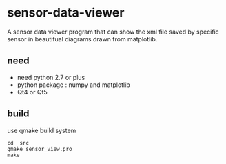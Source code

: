 sensor-data-viewer
==================

A sensor data viewer program that can show the xml file saved by specific sensor
in beautifual diagrams drawn from matplotlib.

## need

*   need python 2.7 or plus
*   python package : numpy and matplotlib
*   Qt4 or Qt5

## build

use qmake build system

```
cd  src
qmake sensor_view.pro
make
```
